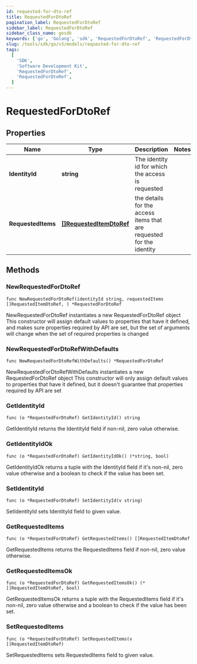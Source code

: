 ```yaml
---
id: requested-for-dto-ref
title: RequestedForDtoRef
pagination_label: RequestedForDtoRef
sidebar_label: RequestedForDtoRef
sidebar_class_name: gosdk
keywords: ['go', 'Golang', 'sdk', 'RequestedForDtoRef', 'RequestedForDtoRef']
slug: /tools/sdk/go/v3/models/requested-for-dto-ref
tags:
  [
    'SDK',
    'Software Development Kit',
    'RequestedForDtoRef',
    'RequestedForDtoRef',
  ]
---
```


# RequestedForDtoRef

## Properties

| Name | Type | Description | Notes |
| --- | --- | --- | --- |
| **IdentityId** | **string** | The identity id for which the access is requested |
| **RequestedItems** | [**[]RequestedItemDtoRef**](requested-item-dto-ref) | the details for the access items that are requested for the identity |

## Methods

### NewRequestedForDtoRef

`func NewRequestedForDtoRef(identityId string, requestedItems []RequestedItemDtoRef, ) *RequestedForDtoRef`

NewRequestedForDtoRef instantiates a new RequestedForDtoRef object This constructor will assign default values to properties that have it defined, and makes sure properties required by API are set, but the set of arguments will change when the set of required properties is changed

### NewRequestedForDtoRefWithDefaults

`func NewRequestedForDtoRefWithDefaults() *RequestedForDtoRef`

NewRequestedForDtoRefWithDefaults instantiates a new RequestedForDtoRef object This constructor will only assign default values to properties that have it defined, but it doesn't guarantee that properties required by API are set

### GetIdentityId

`func (o *RequestedForDtoRef) GetIdentityId() string`

GetIdentityId returns the IdentityId field if non-nil, zero value otherwise.

### GetIdentityIdOk

`func (o *RequestedForDtoRef) GetIdentityIdOk() (*string, bool)`

GetIdentityIdOk returns a tuple with the IdentityId field if it's non-nil, zero value otherwise and a boolean to check if the value has been set.

### SetIdentityId

`func (o *RequestedForDtoRef) SetIdentityId(v string)`

SetIdentityId sets IdentityId field to given value.

### GetRequestedItems

`func (o *RequestedForDtoRef) GetRequestedItems() []RequestedItemDtoRef`

GetRequestedItems returns the RequestedItems field if non-nil, zero value otherwise.

### GetRequestedItemsOk

`func (o *RequestedForDtoRef) GetRequestedItemsOk() (*[]RequestedItemDtoRef, bool)`

GetRequestedItemsOk returns a tuple with the RequestedItems field if it's non-nil, zero value otherwise and a boolean to check if the value has been set.

### SetRequestedItems

`func (o *RequestedForDtoRef) SetRequestedItems(v []RequestedItemDtoRef)`

SetRequestedItems sets RequestedItems field to given value.
